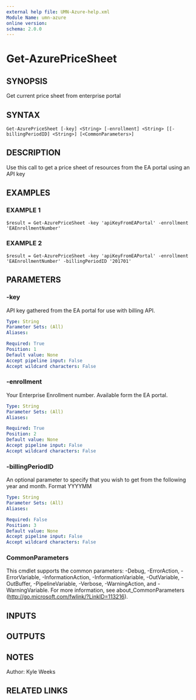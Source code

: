 ```yaml
---
external help file: UMN-Azure-help.xml
Module Name: umn-azure
online version:
schema: 2.0.0
---
```


# Get-AzurePriceSheet

## SYNOPSIS
Get current price sheet from enterprise portal

## SYNTAX

```
Get-AzurePriceSheet [-key] <String> [-enrollment] <String> [[-billingPeriodID] <String>] [<CommonParameters>]
```

## DESCRIPTION
Use this call to get a price sheet of resources from the EA portal using an API key

## EXAMPLES

### EXAMPLE 1
```
$result = Get-AzurePriceSheet -key 'apiKeyFromEAPortal' -enrollment 'EAEnrollmentNumber'
```

### EXAMPLE 2
```
$result = Get-AzurePriceSheet -key 'apiKeyFromEAPortal' -enrollment 'EAEnrollmentNumber' -billingPeriodID '201701'
```

## PARAMETERS

### -key
API key gathered from the EA portal for use with billing API.

```yaml
Type: String
Parameter Sets: (All)
Aliases:

Required: True
Position: 1
Default value: None
Accept pipeline input: False
Accept wildcard characters: False
```

### -enrollment
Your Enterprise Enrollment number.
Available form the EA portal.

```yaml
Type: String
Parameter Sets: (All)
Aliases:

Required: True
Position: 2
Default value: None
Accept pipeline input: False
Accept wildcard characters: False
```

### -billingPeriodID
An optional parameter to specify that you wish to get from the following year and month.
Format YYYYMM

```yaml
Type: String
Parameter Sets: (All)
Aliases:

Required: False
Position: 3
Default value: None
Accept pipeline input: False
Accept wildcard characters: False
```

### CommonParameters
This cmdlet supports the common parameters: -Debug, -ErrorAction, -ErrorVariable, -InformationAction, -InformationVariable, -OutVariable, -OutBuffer, -PipelineVariable, -Verbose, -WarningAction, and -WarningVariable. For more information, see about_CommonParameters (http://go.microsoft.com/fwlink/?LinkID=113216).

## INPUTS

## OUTPUTS

## NOTES
Author: Kyle Weeks

## RELATED LINKS
